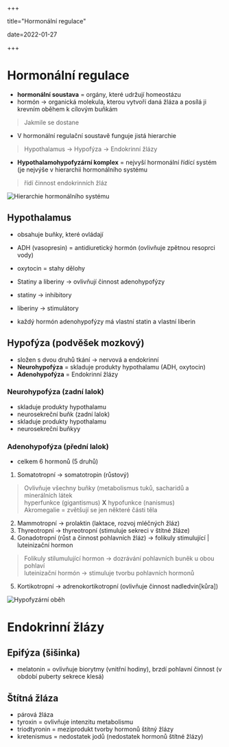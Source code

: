 +++

title="Hormonální regulace"

date=2022-01-27

+++

# Hormonální regulace
- **hormonální soustava** = orgány, které udržují homeostázu
- hormón $\to$ organická molekula, kterou vytvoří daná žláza a posílá ji krevním oběhem k cílovým buňkám
> Jakmile se dostane
- V hormonální regulační soustavě funguje jistá hierarchie
> Hypothalamus $\to$ Hypofýza $\to$ Endokrinní žlázy
- **Hypothalamohypofyzární komplex** = nejvyší hormonální řídící systém (je nejvýše v hierarchii hormonálního systému
> řídí činnost endokrinních žláz

![Hierarchie hormonálního systému](https://is.muni.cz/elportal/estud/fsps/js07/fyzio/texty/resources/hormony.jpg)

## Hypothalamus
- obsahuje buňky, které ovládají
- ADH (vasopresin) = antidiuretický hormón (ovlivňuje zpětnou resoprci vody)
- oxytocin = stahy dělohy

- Statiny a liberiny $\to$ ovlivňují činnost adenohypofýzy
- statiny $\to$ inhibitory
- liberiny $\to$ stimulátory
- každý hormón adenohypofýzy má vlastní statin a vlastní liberin

## Hypofýza (podvěšek mozkový)
- složen s dvou druhů tkání $\to$ nervová a endokrinní
- **Neurohypofýza** = skladuje produkty hypothalamu (ADH, oxytocin)
- **Adenohypofýza** = Endokrinní žlázy

### Neurohypofýza (zadní lalok)
- skladuje produkty hypothalamu
- neurosekreční buňk (zadní lalok)
- skladuje produkty hypothalamu
- neurosekreční buňkyy

### Adenohypofýza (přední lalok)
- celkem 6 hormonů (5 druhů)
1. Somatotropní $\to$ somatotropin (růstový)
> Ovlivňuje všechny buňky (metabolismus tuků, sacharidů a minerálních látek <br>
> hyperfunkce (gigantismus) **X** hypofunkce (nanismus) <br>
> Akromegalie = zvětšují se jen některé části těla
2. Mammotropní $\to$ prolaktin (laktace, rozvoj mléčných žláz) 
3. Thyreotropní $\to$ thyreotropní (stimuluje sekreci v štítné žláze)
4. Gonadotropní (růst a činnost pohlavních žláz) $\to$ folikuly stimulující | luteinizační hormon 
> Folikuly stilumulující hormon $\to$ dozrávání pohlavních buněk u obou pohlaví <br>
> luteinizační hormón $\to$ stimuluje tvorbu pohlavních hormonů
5. Kortikotropní $\to$ adrenokortikotropní (ovlivňuje činnost nadledvin[kůra])

![Hypofyzární oběh](https://www.wikiskripta.eu/images/2/2b/Hypofyzarni_obeh_min.png)

# Endokrinní žlázy
## Epifýza (šišinka)
- melatonin = ovlivňuje biorytmy (vnitřní hodiny), brzdí pohlavní činnost (v období puberty sekrece klesá)

## Štítná žláza 
- párová žláza 
- tyroxin = ovlivňuje intenzitu metabolismu
- triodtyronin = meziprodukt tvorby hormonů štítný žlázy
- kretenismus = nedostatek jodů (nedostatek hormonů štítné žlázy)
